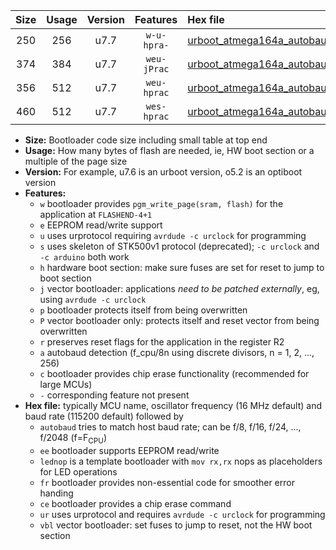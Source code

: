 |Size|Usage|Version|Features|Hex file|
|:-:|:-:|:-:|:-:|:--|
|250|256|u7.7|`w-u-hpra-`|[urboot_atmega164a_autobaud_lednop_ur.hex](https://raw.githubusercontent.com/stefanrueger/urboot.hex/main/mcus/atmega164a/autobaud/urboot_atmega164a_autobaud_lednop_ur.hex)|
|374|384|u7.7|`weu-jPrac`|[urboot_atmega164a_autobaud_ee_lednop_fr_ce_ur_vbl.hex](https://raw.githubusercontent.com/stefanrueger/urboot.hex/main/mcus/atmega164a/autobaud/urboot_atmega164a_autobaud_ee_lednop_fr_ce_ur_vbl.hex)|
|356|512|u7.7|`weu-hprac`|[urboot_atmega164a_autobaud_ee_lednop_fr_ce_ur.hex](https://raw.githubusercontent.com/stefanrueger/urboot.hex/main/mcus/atmega164a/autobaud/urboot_atmega164a_autobaud_ee_lednop_fr_ce_ur.hex)|
|460|512|u7.7|`wes-hprac`|[urboot_atmega164a_autobaud_ee_lednop_fr_ce.hex](https://raw.githubusercontent.com/stefanrueger/urboot.hex/main/mcus/atmega164a/autobaud/urboot_atmega164a_autobaud_ee_lednop_fr_ce.hex)|

- **Size:** Bootloader code size including small table at top end
- **Usage:** How many bytes of flash are needed, ie, HW boot section or a multiple of the page size
- **Version:** For example, u7.6 is an urboot version, o5.2 is an optiboot version
- **Features:**
  + `w` bootloader provides `pgm_write_page(sram, flash)` for the application at `FLASHEND-4+1`
  + `e` EEPROM read/write support
  + `u` uses urprotocol requiring `avrdude -c urclock` for programming
  + `s` uses skeleton of STK500v1 protocol (deprecated); `-c urclock` and `-c arduino` both work
  + `h` hardware boot section: make sure fuses are set for reset to jump to boot section
  + `j` vector bootloader: applications *need to be patched externally*, eg, using `avrdude -c urclock`
  + `p` bootloader protects itself from being overwritten
  + `P` vector bootloader only: protects itself and reset vector from being overwritten
  + `r` preserves reset flags for the application in the register R2
  + `a` autobaud detection (f_cpu/8n using discrete divisors, n = 1, 2, ..., 256)
  + `c` bootloader provides chip erase functionality (recommended for large MCUs)
  + `-` corresponding feature not present
- **Hex file:** typically MCU name, oscillator frequency (16 MHz default) and baud rate (115200 default) followed by
  + `autobaud` tries to match host baud rate; can be f/8, f/16, f/24, ..., f/2048 (f=F<sub>CPU</sub>)
  + `ee` bootloader supports EEPROM read/write
  + `lednop` is a template bootloader with `mov rx,rx` nops as placeholders for LED operations
  + `fr` bootloader provides non-essential code for smoother error handing
  + `ce` bootloader provides a chip erase command
  + `ur` uses urprotocol and requires `avrdude -c urclock` for programming
  + `vbl` vector bootloader: set fuses to jump to reset, not the HW boot section
